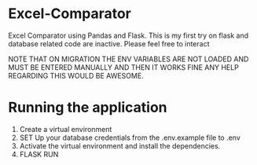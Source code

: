 # Excel-Comparator
Excel Comparator using Pandas and Flask. This is my first try on flask and database related code are inactive. Please feel free to interact

NOTE THAT ON MIGRATION THE ENV VARIABLES ARE NOT LOADED AND MUST BE ENTERED MANUALLY AND THEN IT WORKS FINE ANY HELP REGARDING THIS WOULD BE AWESOME.

# Running the application
1) Create a virtual environment
1) SET Up your database credentials from the .env.example file to .env
2) Activate the virtual environment and install the dependencies.
3) FLASK RUN
